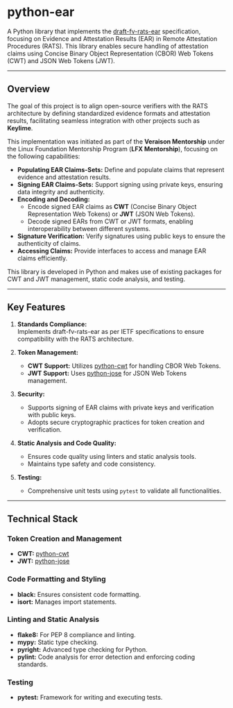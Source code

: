# **python-ear**

A Python library that implements the [draft-fv-rats-ear](https://datatracker.ietf.org/doc/draft-fv-rats-ear/) specification, focusing on Evidence and Attestation Results (EAR) in Remote Attestation Procedures (RATS). This library enables secure handling of attestation claims using Concise Binary Object Representation (CBOR) Web Tokens (CWT) and JSON Web Tokens (JWT).  

---

## **Overview**

The goal of this project is to align open-source verifiers with the RATS architecture by defining standardized evidence formats and attestation results, facilitating seamless integration with other projects such as **Keylime**.

This implementation was initiated as part of the **Veraison Mentorship** under the Linux Foundation Mentorship Program (**LFX Mentorship**), focusing on the following capabilities:

- **Populating EAR Claims-Sets:** Define and populate claims that represent evidence and attestation results.
- **Signing EAR Claims-Sets:** Support signing using private keys, ensuring data integrity and authenticity.
- **Encoding and Decoding:**  
  - Encode signed EAR claims as **CWT** (Concise Binary Object Representation Web Tokens) or **JWT** (JSON Web Tokens).  
  - Decode signed EARs from CWT or JWT formats, enabling interoperability between different systems.
- **Signature Verification:** Verify signatures using public keys to ensure the authenticity of claims.
- **Accessing Claims:** Provide interfaces to access and manage EAR claims efficiently.

This library is developed in Python and makes use of existing packages for CWT and JWT management, static code analysis, and testing.

---

## **Key Features**

1. **Standards Compliance:**  
   Implements draft-fv-rats-ear as per IETF specifications to ensure compatibility with the RATS architecture.

2. **Token Management:**  
   - **CWT Support:** Utilizes [python-cwt](https://python-cwt.readthedocs.io/en/stable/) for handling CBOR Web Tokens.  
   - **JWT Support:** Uses [python-jose](https://pypi.org/project/python-jose/) for JSON Web Tokens management.

3. **Security:**  
   - Supports signing of EAR claims with private keys and verification with public keys.  
   - Adopts secure cryptographic practices for token creation and verification.

4. **Static Analysis and Code Quality:**  
   - Ensures code quality using linters and static analysis tools.  
   - Maintains type safety and code consistency.

5. **Testing:**  
   - Comprehensive unit tests using `pytest` to validate all functionalities.

---

## **Technical Stack**

### **Token Creation and Management**

- **CWT:** [python-cwt](https://python-cwt.readthedocs.io/en/stable/)  
- **JWT:** [python-jose](https://pypi.org/project/python-jose/)

### **Code Formatting and Styling**

- **black:** Ensures consistent code formatting.  
- **isort:** Manages import statements.  

### **Linting and Static Analysis**

- **flake8:** For PEP 8 compliance and linting.  
- **mypy:** Static type checking.  
- **pyright:** Advanced type checking for Python.  
- **pylint:** Code analysis for error detection and enforcing coding standards.  

### **Testing**

- **pytest:** Framework for writing and executing tests.